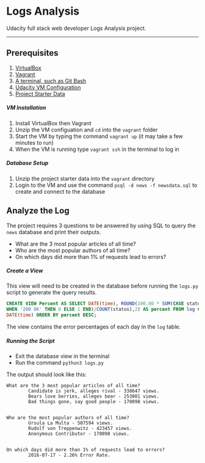 # Logs Analysis
Udacity full stack web developer Logs Analysis project.
___

## Prerequisites
1. [VirtualBox](https://www.virtualbox.org/wiki/Downloads)
2. [Vagrant](https://www.vagrantup.com/)
3. [A terminal, such as Git Bash](https://git-scm.com/downloads)
4. [Udacity VM Configuration](https://d17h27t6h515a5.cloudfront.net/topher/2017/August/59822701_fsnd-virtual-machine/fsnd-virtual-machine.zip)
5. [Project Starter Data](https://d17h27t6h515a5.cloudfront.net/topher/2016/August/57b5f748_newsdata/newsdata.zip)

##### VM Installation
1. Install VirtualBox then Vagrant
2. Unzip the VM configuation and `cd` into the `vagrant` folder
3. Start the VM by typing the command `vagrant up` (it may take a few minutes to run)
4. When the VM is running type `vagrant ssh` in the terminal to log in

##### Database Setup
1. Unzip the project starter data into the `vagrant` directory
2. Login to the VM and use the command `psql -d news -f newsdata.sql` to create and connect to the database

## Analyze the Log

The project requires 3 questions to be answered by using SQL to query the `news` database and print their outputs.
* What are the 3 most popular articles of all time?
* Who are the most popular authors of all time?
* On which days did more than 1% of requests lead to errors?

##### Create a View
This view will need to be created in the database before running the `logs.py` script to generate the query results.
```sql
CREATE VIEW Percent AS SELECT DATE(time), ROUND(100.00 * SUM(CASE status
WHEN '200 OK' THEN 0 ELSE 1 END)/COUNT(status),2) AS percent FROM log GROUP BY
DATE(time) ORDER BY percent DESC;
```
The view contains the error percentages of each day in the `log` table.

##### Running the Script
* Exit the database view in the terminal
* Run the command `python3 logs.py`

The output should look like this:
```
What are the 3 most popular articles of all time?
        Candidate is jerk, alleges rival - 338647 views.
        Bears love berries, alleges bear - 253801 views.
        Bad things gone, say good people - 170098 views.


Who are the most popular authors of all time?
        Ursula La Multa - 507594 views.
        Rudolf von Treppenwitz - 423457 views.
        Anonymous Contributor - 170098 views.


On which days did more than 1% of requests lead to errors?
        2016-07-17 - 2.26% Error Rate.
```
